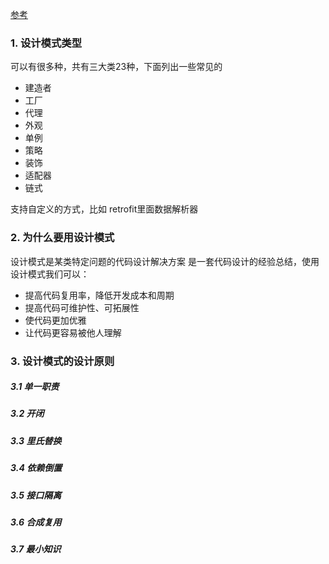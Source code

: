 
[参考](https://www.jianshu.com/p/6e5eda3a51af)

### 1. 设计模式类型 ###
可以有很多种，共有三大类23种，下面列出一些常见的

* 建造者
* 工厂
* 代理
* 外观
* 单例
* 策略
* 装饰
* 适配器
* 链式

支持自定义的方式，比如 retrofit里面数据解析器

### 2. 为什么要用设计模式 ###
设计模式是某类特定问题的代码设计解决方案
是一套代码设计的经验总结，使用设计模式我们可以：
* 提高代码复用率，降低开发成本和周期
* 提高代码可维护性、可拓展性
* 使代码更加优雅
* 让代码更容易被他人理解

### 3. 设计模式的设计原则 ###
##### 3.1 单一职责

##### 3.2 开闭

##### 3.3 里氏替换

##### 3.4 依赖倒置

##### 3.5 接口隔离

##### 3.6 合成复用

##### 3.7 最小知识























































































